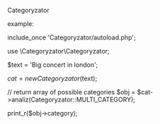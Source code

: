 Categoryzator

example:

include_once 'Categoryzator/autoload.php';

use \Categoryzator\Categoryzator;

$text = 'Big concert in london';

$cat = new Categoryzator($text);

// return array of possible categories
$obj = $cat->analiz(Categoryzator::MULTI_CATEGORY);

print_r($obj->category);